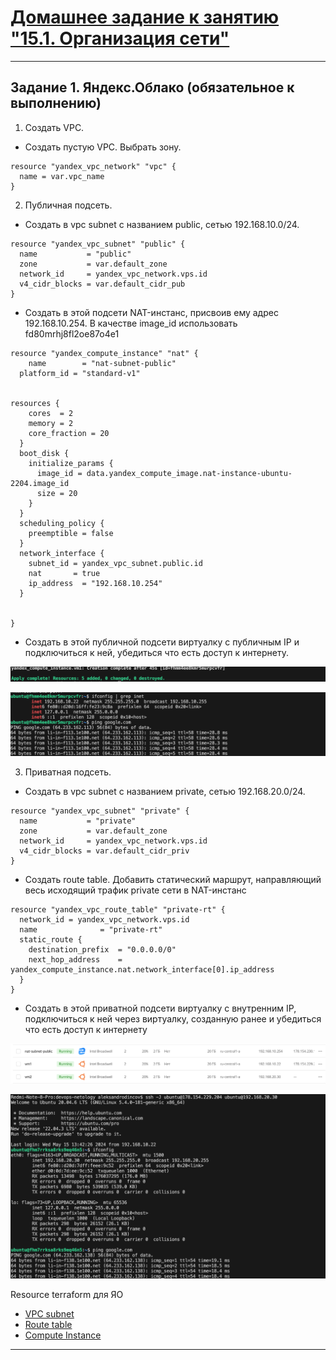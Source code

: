 # [Домашнее задание к занятию "15.1. Организация сети"](https://github.com/netology-code/clokub-homeworks/blob/clokub-5/15.1/README.md)
---
## Задание 1. Яндекс.Облако (обязательное к выполнению)

1. Создать VPC.
- Создать пустую VPC. Выбрать зону.
```
resource "yandex_vpc_network" "vpc" {
  name = var.vpc_name
}
```
2. Публичная подсеть.
- Создать в vpc subnet с названием public, сетью 192.168.10.0/24.
```
resource "yandex_vpc_subnet" "public" {
  name           = "public"
  zone           = var.default_zone
  network_id     = yandex_vpc_network.vps.id
  v4_cidr_blocks = var.default_cidr_pub
}

```
- Создать в этой подсети NAT-инстанс, присвоив ему адрес 192.168.10.254. В качестве image_id использовать fd80mrhj8fl2oe87o4e1

```
resource "yandex_compute_instance" "nat" {
    name        = "nat-subnet-public"
  platform_id = "standard-v1"


resources {
    cores  = 2
    memory = 2
    core_fraction = 20
  }
  boot_disk {
    initialize_params {
      image_id = data.yandex_compute_image.nat-instance-ubuntu-2204.image_id
      size = 20
    }
  }
  scheduling_policy {
    preemptible = false
  }
  network_interface {
    subnet_id = yandex_vpc_subnet.public.id
    nat       = true
    ip_address  = "192.168.10.254"
  }
  

}
```
- Создать в этой публичной подсети виртуалку с публичным IP и подключиться к ней, убедиться что есть доступ к интернету.
<p align="center">
  <img width="" height="" src="./scr/1.png">
</p>

<p align="center">
  <img width="" height="" src="./scr/2.png">
</p>

3. Приватная подсеть.
- Создать в vpc subnet с названием private, сетью 192.168.20.0/24.
```
resource "yandex_vpc_subnet" "private" {
  name           = "private"
  zone           = var.default_zone
  network_id     = yandex_vpc_network.vps.id
  v4_cidr_blocks = var.default_cidr_priv
}
```
- Создать route table. Добавить статический маршрут, направляющий весь исходящий трафик private сети в NAT-инстанс
```
resource "yandex_vpc_route_table" "private-rt" {
  network_id = yandex_vpc_network.vps.id
  name              = "private-rt"
  static_route {
    destination_prefix  = "0.0.0.0/0"
    next_hop_address    = yandex_compute_instance.nat.network_interface[0].ip_address
  }
}

```
- Создать в этой приватной подсети виртуалку с внутренним IP, подключиться к ней через виртуалку, созданную ранее и убедиться что есть доступ к интернету
<p align="center">
  <img width="" height="" src="./scr/3.png">
</p>
<p align="center">
  <img width="" height="" src="./scr/4.png">
</p>

Resource terraform для ЯО
- [VPC subnet](https://registry.terraform.io/providers/yandex-cloud/yandex/latest/docs/resources/vpc_subnet)
- [Route table](https://registry.terraform.io/providers/yandex-cloud/yandex/latest/docs/resources/vpc_route_table)
- [Compute Instance](https://registry.terraform.io/providers/yandex-cloud/yandex/latest/docs/resources/compute_instance)
---


